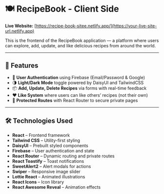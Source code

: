 # 🍽️ RecipeBook - Client Side

**Live Website:** [https://recipe-book-sitee.netlify.app/](https://your-live-site-url.netlify.app)

This is the frontend of the RecipeBook application — a platform where users can explore, add, update, and like delicious recipes from around the world.

---

## 🚀 Features

- 🔐 **User Authentication** using Firebase (Email/Password & Google)
- 🌗 **Light/Dark Mode** toggle powered by DaisyUI and TailwindCSS
- 📦 **Add, Update, Delete Recipes** via forms with real-time feedback
- ❤️ **Like System** where users can like others’ recipes (not their own)
- 🧭 **Protected Routes** with React Router to secure private pages

---

## 🛠️ Technologies Used

- **React** – Frontend framework
- **Tailwind CSS** – Utility-first styling
- **DaisyUI** – Prebuilt styled components
- **Firebase** – User authentication and state
- **React Router** – Dynamic routing and private routes
- **React Toastify** – Toast notifications
- **SweetAlert2** – Alert modals for actions
- **Swiper** – Responsive image slider
- **Lottie React** – Animated illustrations
- **React Icons** – Icon library
- **React Awesome Reveal** – Animation effects